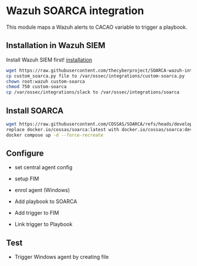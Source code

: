 # Wazuh SOARCA integration

This module maps a Wazuh alerts to CACAO variable to trigger a playbook.

## Installation in Wazuh SIEM

Install Wazuh SIEM first! [installation](https://documentation.wazuh.com/current/quickstart.html)

```bash 
wget https://raw.githubusercontent.com/thecyberproject/SOARCA-wazuh-integration/refs/heads/main/custom_soarca.py
cp custom_soarca.py file to /var/ossec/integrations/custom-soarca.py
chown root:wazuh custom-soarca
chmod 750 custom-soarca
cp /var/ossec/integrations/slack to /var/ossec/integrations/soarca
```
## Install SOARCA
```bash
wget https://raw.githubusercontent.com/COSSAS/SOARCA/refs/heads/development/deployments/docker/soarca/docker-compose.yml
replace docker.io/cossas/soarca:latest with docker.io/cossas/soarca:development
docker compose up -d --force-recreate

```
## Configure
- set central agent config
- setup FIM
- enrol agent (Windows)

- Add playbook to SOARCA
- Add trigger to FIM
- Link trigger to Playbook

## Test
- Trigger Windows agent by creating file 